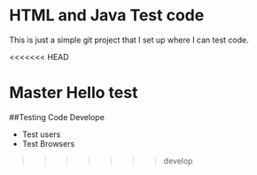 # HTML and Java Test code

This is just a simple git project that I set up where I can test code. 

<<<<<<< HEAD

Master
Hello test
=======
##Testing Code Develope
* Test users
* Test Browsers
>>>>>>> develop
